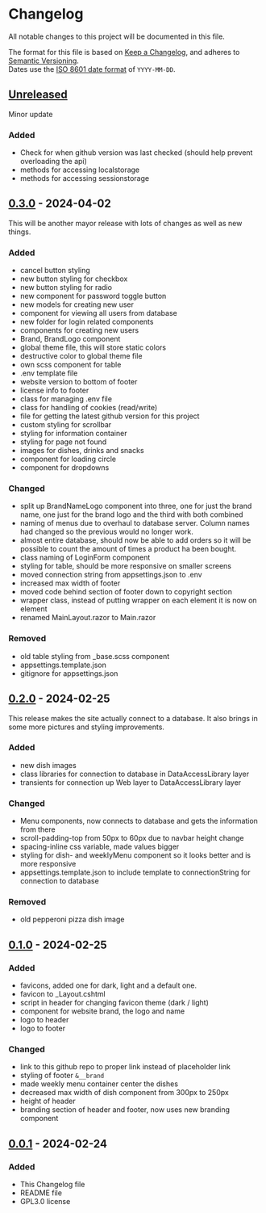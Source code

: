 # Changelog

All notable changes to this project will be documented in this file.

The format for this file is based on [Keep a Changelog](https://keepachangelog.com/en/1.1.0/),
and adheres to [Semantic Versioning](https://semver.org/spec/v2.0.0.html).<br>
Dates use the [ISO 8601 date format](https://www.iso.org/iso-8601-date-and-time-format.html) of `YYYY-MM-DD`.

## [Unreleased]

Minor update

### Added

- Check for when github version was last checked (should help prevent overloading the api)
- methods for accessing localstorage
- methods for accessing sessionstorage

## [0.3.0] - 2024-04-02

This will be another mayor release with lots of changes as well as new things.

### Added

- cancel button styling
- new button styling for checkbox
- new button styling for radio
- new component for password toggle button
- new models for creating new user
- component for viewing all users from database
- new folder for login related components
- components for creating new users
- Brand, BrandLogo component
- global theme file, this will store static colors
- destructive color to global theme file
- own scss component for table
- .env template file
- website version to bottom of footer
- license info to footer
- class for managing .env file
- class for handling of cookies (read/write)
- file for getting the latest github version for this project
- custom styling for scrollbar
- styling for information container
- styling for page not found
- images for dishes, drinks and snacks
- component for loading circle
- component for dropdowns

### Changed

- split up BrandNameLogo component into three, one for just the brand name, one just for the brand logo and the third with both combined
- naming of menus due to overhaul to database server. Column names had changed so the previous would no longer work.
- almost entire database, should now be able to add orders so it will be possible to count the amount of times a product ha been bought.
- class naming of LoginForm component
- styling for table, should be more responsive on smaller screens
- moved connection string from appsettings.json to .env
- increased max width of footer
- moved code behind section of footer down to copyright section
- wrapper class, instead of putting wrapper on each element it is now on <main> element
- renamed MainLayout.razor to Main.razor

### Removed

- old table styling from _base.scss component
- appsettings.template.json
- gitignore for appsettings.json


## [0.2.0] - 2024-02-25

This release makes the site actually connect to a database. It also brings in some more pictures and styling improvements.

### Added

- new dish images
- class libraries for connection to database in DataAccessLibrary layer
- transients for connection up Web layer to DataAccessLibrary layer

### Changed

- Menu components, now connects to database and gets the information from there
- scroll-padding-top from 50px to 60px due to navbar height change
- spacing-inline css variable, made values bigger
- styling for dish- and weeklyMenu component so it looks better and is more responsive
- appsettings.template.json to include template to connectionString for connection to database

### Removed

- old pepperoni pizza dish image

## [0.1.0] - 2024-02-25

### Added

- favicons, added one for dark, light and a default one.
- favicon to _Layout.cshtml
- script in header for changing favicon theme (dark / light)
- component for website brand, the logo and name
- logo to header
- logo to footer

### Changed

- link to this github repo to proper link instead of placeholder link
- styling of footer `&__brand`
- made weekly menu container center the dishes
- decreased max width of dish component from 300px to 250px
- height of header
- branding section of header and footer, now uses new branding component

## [0.0.1] - 2024-02-24

### Added

- This Changelog file
- README file
- GPL3.0 license 

[unreleased]: https://github.com/kimlukasmyrvold/Canthenos/compare/v0.3.0...HEAD
[0.3.0]: https://github.com/kimlukasmyrvold/Canthenos/releases/tag/v0.3.0
[0.2.0]: https://github.com/kimlukasmyrvold/Canthenos/releases/tag/v0.2.0
[0.1.0]: https://github.com/kimlukasmyrvold/Canthenos/releases/tag/v0.1.0
[0.0.1]: https://github.com/kimlukasmyrvold/Canthenos/releases/tag/v0.0.1
